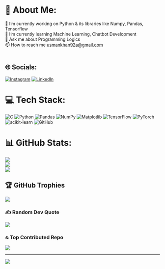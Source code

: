 # 💫 About Me:
🔭 I’m currently working on Python & its libraries like Numpy, Pandas, Tensorflow<br>🌱 I’m currently learning Machine Learning, Chatbot Development<br>💬 Ask me about Programming Logics<br>📫 How to reach me usmankhan92a@gmail.com<br><br>


## 🌐 Socials:
[![Instagram](https://img.shields.io/badge/Instagram-%23E4405F.svg?logo=Instagram&logoColor=white)](https://instagram.com/us_man_._) [![LinkedIn](https://img.shields.io/badge/LinkedIn-%230077B5.svg?logo=linkedin&logoColor=white)](https://linkedin.com/in/muhammad-usman-khan-bb3607336) 

# 💻 Tech Stack:
![C](https://img.shields.io/badge/c-%2300599C.svg?style=for-the-badge&logo=c&logoColor=white) ![Python](https://img.shields.io/badge/python-3670A0?style=for-the-badge&logo=python&logoColor=ffdd54) ![Pandas](https://img.shields.io/badge/pandas-%23150458.svg?style=for-the-badge&logo=pandas&logoColor=white) ![NumPy](https://img.shields.io/badge/numpy-%23013243.svg?style=for-the-badge&logo=numpy&logoColor=white) ![Matplotlib](https://img.shields.io/badge/Matplotlib-%23ffffff.svg?style=for-the-badge&logo=Matplotlib&logoColor=black) ![TensorFlow](https://img.shields.io/badge/TensorFlow-%23FF6F00.svg?style=for-the-badge&logo=TensorFlow&logoColor=white) ![PyTorch](https://img.shields.io/badge/PyTorch-%23EE4C2C.svg?style=for-the-badge&logo=PyTorch&logoColor=white) ![scikit-learn](https://img.shields.io/badge/scikit--learn-%23F7931E.svg?style=for-the-badge&logo=scikit-learn&logoColor=white) ![GitHub](https://img.shields.io/badge/github-%23121011.svg?style=for-the-badge&logo=github&logoColor=white)
# 📊 GitHub Stats:
![](https://github-readme-stats.vercel.app/api?username=Usman-khan-0&theme=dark&hide_border=false&include_all_commits=true&count_private=false)<br/>
![](https://github-readme-streak-stats.herokuapp.com/?user=Usman-khan-0&theme=dark&hide_border=false)<br/>
![](https://github-readme-stats.vercel.app/api/top-langs/?username=Usman-khan-0&theme=dark&hide_border=false&include_all_commits=true&count_private=false&layout=compact)

## 🏆 GitHub Trophies
![](https://github-profile-trophy.vercel.app/?username=Usman-khan-0&theme=radical&no-frame=false&no-bg=false&margin-w=4)

### ✍️ Random Dev Quote
![](https://quotes-github-readme.vercel.app/api?type=horizontal&theme=radical)

### 🔝 Top Contributed Repo
![](https://github-contributor-stats.vercel.app/api?username=Usman-khan-0&limit=5&theme=dark&combine_all_yearly_contributions=true)

---
[![](https://visitcount.itsvg.in/api?id=Usman-khan-0&icon=0&color=0)](https://visitcount.itsvg.in)

<!-- Proudly created with GPRM ( https://gprm.itsvg.in ) -->
